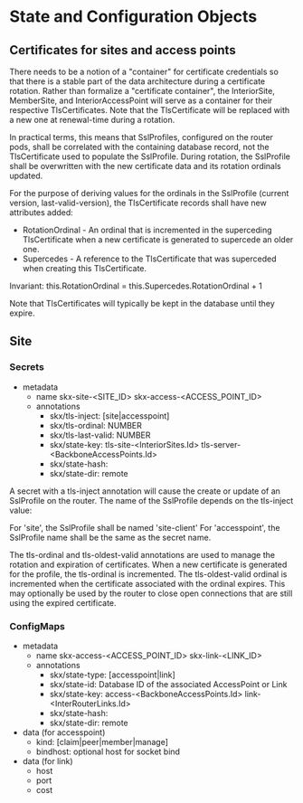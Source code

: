 # State and Configuration Objects

## Certificates for sites and access points

There needs to be a notion of a "container" for certificate credentials so that there is a stable part of the data architecture during a certificate rotation.  Rather than formalize a "certificate container", the InteriorSite, MemberSite, and InteriorAccessPoint will serve as a container for their respective TlsCertificates.  Note that the TlsCertificate will be replaced with a new one at renewal-time during a rotation.

In practical terms, this means that SslProfiles, configured on the router pods, shall be correlated with the containing database record, not the TlsCertificate used to populate the SslProfile.  During rotation, the SslProfile shall be overwritten with the new certificate data and its rotation ordinals updated.

For the purpose of deriving values for the ordinals in the SslProfile (current version, last-valid-version), the TlsCertificate records shall have new attributes added:

  - RotationOrdinal - An ordinal that is incremented in the superceding TlsCertificate when a new certificate is generated to supercede an older one.
  - Supercedes - A reference to the TlsCertificate that was superceded when creating this TlsCertificate.

  Invariant:  this.RotationOrdinal = this.Supercedes.RotationOrdinal + 1

  Note that TlsCertificates will typically be kept in the database until they expire.

## Site

### Secrets

 - metadata
   - name skx-site-<SITE_ID>
          skx-access-<ACCESS_POINT_ID>
   - annotations
     - skx/tls-inject: [site|accesspoint]
     - skx/tls-ordinal: NUMBER
     - skx/tls-last-valid: NUMBER
     - skx/state-key: tls-site-<InteriorSites.Id>
                      tls-server-<BackboneAccessPoints.Id>
     - skx/state-hash: <hash>
     - skx/state-dir: remote

A secret with a tls-inject annotation will cause the create or update of an SslProfile on the router.  The name of the SslProfile depends on the tls-inject value:

For 'site', the SslProfile shall be named 'site-client'
For 'accesspoint', the SslProfile name shall be the same as the secret name.

The tls-ordinal and tls-oldest-valid annotations are used to manage the rotation and expiration of certificates.  When a new certificate is generated for the profile, the tls-ordinal is incremented.  The tls-oldest-valid ordinal is incremented when the certificate associated with the ordinal expires.  This may optionally be used by the router to close open connections that are still using the expired certificate.

### ConfigMaps

 - metadata
   - name skx-access-<ACCESS_POINT_ID>
          skx-link-<LINK_ID>
   - annotations
     - skx/state-type: [accesspoint|link]
     - skx/state-id: Database ID of the associated AccessPoint or Link
     - skx/state-key: access-<BackboneAccessPoints.Id>
                      link-<InterRouterLinks.Id>
     - skx/state-hash: <hash>
     - skx/state-dir: remote
 - data (for accesspoint)
   - kind: [claim|peer|member|manage]
   - bindhost: optional host for socket bind
 - data (for link)
   - host
   - port
   - cost
